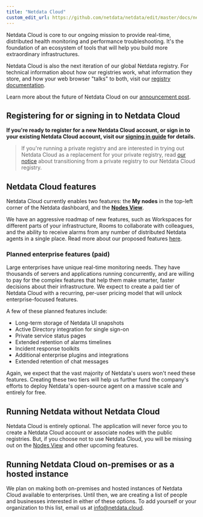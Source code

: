 ```yaml
---
title: "Netdata Cloud"
custom_edit_url: https://github.com/netdata/netdata/edit/master/docs/netdata-cloud/README.md
---
```




Netdata Cloud is core to our ongoing mission to provide real-time, distributed health monitoring and performance troubleshooting. It's the foundation of an ecosystem of tools that will help you build more extraordinary infrastructures.

Netdata Cloud is also the next iteration of our global Netdata registry. For technical information about how our registries work, what information they store, and how your web browser "talks" to both, visit our [registry documentation](/docs/agent/registry).

Learn more about the future of Netdata Cloud on our [announcement post](https://blog.netdata.cloud/posts/netdata-cloud-announcement/).

## Registering for or signing in to Netdata Cloud

**If you're ready to register for a new Netdata Cloud account, or sign in to your existing Netdata Cloud account, visit our [signing in guide](/docs/agent/netdata-cloud/signing-in) for details.**

> If you're running a private registry and are interested in trying out Netdata Cloud as a replacement for your private
> registry, read [our notice](/docs/agent/netdata-cloud/signing-in#private-registries-and-netdata-cloud) about
> transitioning from a private registry to our Netdata Cloud registry.

## Netdata Cloud features

Netdata Cloud currently enables two features: the **My nodes** in the top-left corner of the Netdata dashboard, and the
[**Nodes View**](/docs/agent/netdata-cloud/nodes-view).

We have an aggressive roadmap of new features, such as Workspaces for different parts of your infrastructure, Rooms to collaborate with colleagues, and the ability to receive alarms from any number of distributed Netdata agents in a single place. Read more about our proposed features [here](https://blog.netdata.cloud/posts/netdata-cloud-announcement/#what-features-will-netdata-cloud-offer).

### Planned enterprise features (paid)

Large enterprises have unique real-time monitoring needs. They have thousands of servers and applications running concurrently, and are willing to pay for the complex features that help them make smarter, faster decisions about their infrastructure. We expect to create a paid tier of Netdata Cloud with a recurring, per-user pricing model that will unlock enterprise-focused features.

A few of these planned features include:

-   Long-term storage of Netdata UI snapshots
-   Active Directory integration for single sign-on
-   Private service status pages
-   Extended retention of alarms timelines
-   Incident response toolkits
-   Additional enterprise plugins and integrations
-   Extended retention of chat messages

Again, we expect that the vast majority of Netdata's users won't need these features. Creating these two tiers will help us further fund the company's efforts to deploy Netdata's open-source agent on a massive scale and entirely for free.

## Running Netdata without Netdata Cloud

Netdata Cloud is entirely optional. The application will never force you to create a Netdata Cloud account or associate nodes with the public registries. But, if you choose not to use Netdata Cloud, you will be missing out on the [Nodes View](/docs/agent/netdata-cloud/nodes-view) and other upcoming features.

## Running Netdata Cloud on-premises or as a hosted instance

We plan on making both on-premises and hosted instances of Netdata Cloud available to enterprises. Until then, we are creating a list of people and businesses interested in either of these options. To add yourself or your organization to this list, email us at [info@netdata.cloud](/docs/agent/mailto:info@netdata.cloud).


